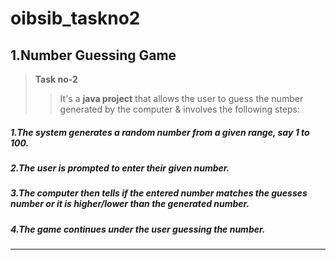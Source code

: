 # oibsib_taskno2
## 1.Number Guessing Game
>**Task no-2**
>>It's a **java project** that allows the user to guess the number generated by the computer & involves the following steps:
##### 1.The system generates a random number from a given range, say 1 to 100.

##### 2.The user is prompted to enter their given number.

##### 3.The computer then tells if the entered number matches the guesses number or it is higher/lower than the generated number.

##### 4.The game continues under the user guessing the number.
---
